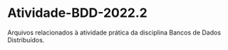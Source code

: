 # Atividade-BDD-2022.2
Arquivos relacionados à atividade prática da disciplina Bancos de Dados Distribuídos.
